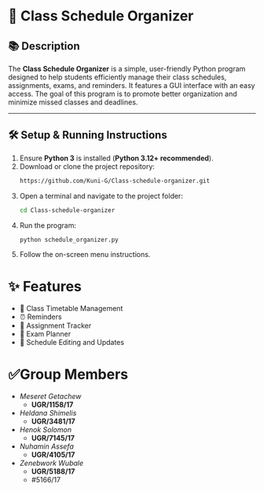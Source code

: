 # 📘 Class Schedule Organizer

## 📚 Description
The **Class Schedule Organizer** is a simple, user-friendly Python program designed to help students efficiently manage their class schedules, assignments, exams, and reminders. It features a GUI interface with an easy access. The goal of this program is to promote better organization and minimize missed classes and deadlines.

---

## 🛠️ Setup & Running Instructions

1. Ensure **Python 3** is installed (**Python 3.12+ recommended**).
2. Download or clone the project repository:
   ```bash
   https://github.com/Kuni-G/Class-schedule-organizer.git
3. Open a terminal and navigate to the project folder:
   ```bash
   cd Class-schedule-organizer
 4. Run the program:
    ```bash
    python schedule_organizer.py
 5. Follow the on-screen menu instructions.
# ✨ Features
* 📆 Class Timetable Management
* ⏰ Reminders
* 📝 Assignment Tracker
* 📘 Exam Planner
* 🔁 Schedule Editing and Updates

# ✅Group Members
* *Meseret Getachew*
  * **UGR/1158/17**
* *Heldana Shimelis*
  * **UGR/3481/17**
* *Henok Solomon*
  * **UGR/7145/17**
* *Nuhamin Assefa*
  * **UGR/4105/17**
* *Zenebwork Wubale*
  * **UGR/5188/17**
  * #5166/17

